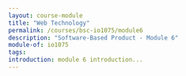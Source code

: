 ```yaml
---
layout: course-module
title: "Web Technology"
permalink: /courses/bsc-io1075/module6
description: "Software-Based Product - Module 6"
module-of: io1075
tags:
introduction: module 6 introduction...
---
```


